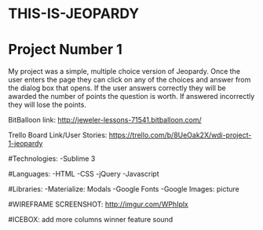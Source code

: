 # THIS-IS-JEOPARDY
# Project Number 1

My project was a simple, multiple choice version of Jeopardy. Once the user enters the page they can click on any of the choices and answer from the dialog box that opens. If the user answers correctly they will be awarded the number of points the question is worth. If answered incorrectly they will lose the points.

BitBalloon link:
http://jeweler-lessons-71541.bitballoon.com/

Trello Board Link/User Stories:
https://trello.com/b/8UeOak2X/wdi-project-1-jeopardy


#Technologies:
-Sublime 3

#Languages:
-HTML
-CSS
-jQuery
-Javascript

#Libraries:
-Materialize: Modals
-Google Fonts
-Google Images: picture

#WIREFRAME SCREENSHOT:
http://imgur.com/WPhIplx


#ICEBOX:
add more columns
winner feature
sound
